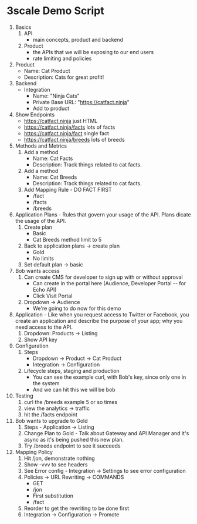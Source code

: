 # 3scale Demo Script

1. Basics
    1. API
        - main concepts, product and backend
    2. Product
        - the APIs that we will be exposing to our end users
        - rate limiting and policies
2. Product
    - Name: Cat Product
    - Description: Cats for great profit!
3. Backend
    - Integration
        - Name: "Ninja Cats"
        - Private Base URL: "https://catfact.ninja"
        - Add to product
4. Show Endpoints
    - https://catfact.ninja just HTML
    - https://catfact.ninja/facts lots of facts
    - https://catfact.ninja/fact single fact
    - https://catfact.ninja/breeds lots of breeds
5. Methods and Metrics
    1. Add a method
        - Name: Cat Facts
        - Description: Track things related to cat facts.
    2. Add a method
        - Name: Cat Breeds
        - Description: Track things related to cat facts.
    3. Add Mapping Rule - DO FACT FIRST
        - /fact
        - /facts
        - /breeds
6. Application Plans - Rules that govern your usage of the API.
Plans dicate the usage of the API.
    1. Create plan
        - Basic
        - Cat Breeds method limit to 5
    2. Back to application plans -> create plan
        - Gold
        - No limits
    3. Set default plan -> basic
7. Bob wants access
    1. Can create CMS for developer to sign up with or without approval
        - Can create in the portal here (Audience, Developer Portal -- for Echo API)
        - Click Visit Portal
    2. Dropdown -> Audience
        - We're going to do now for this demo
8. Application - Like when you request access to Twitter or Facebook,
you create an application and describe the purpose of your app;
why you need access to the API.
    1. Dropdown: Products -> Listing
    2. Show API key
9. Configuration
    1. Steps
        - Dropdown -> Product -> Cat Product
        - Integration -> Configuration
    2. Lifecycle steps, staging and production
        - You can see the example curl, with Bob's key, since only one in the system
        - And we can hit this we will be bob
10. Testing
    1. curl the /breeds example 5 or so times
    2. view the analytics -> traffic
    3. hit the /facts endpoint
11. Bob wants to upgrade to Gold
    1. Steps - Application -> Listing
    2. Change Plan to Gold - Talk about Gateway and API Manager and it's async as it's being pushed this new plan.
    3. Try /breeds endpoint to see it succeeds
12. Mapping Policy
    1. Hit /jon, demonstrate nothing
    2. Show -vvv to see headers
    3. See Error config - Integration -> Settings to see error configuration
    4. Policies -> URL Rewriting -> COMMANDS
        - GET
        - /jon
        - First substitution
        - /fact
    5. Reorder to get the rewriting to be done first
    6. Integration -> Configuration -> Promote
